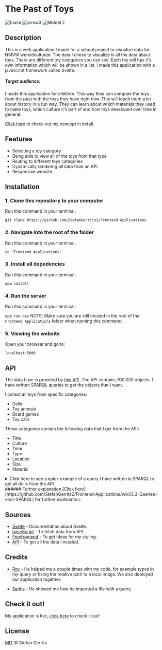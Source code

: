 # The Past of Toys

![home](https://user-images.githubusercontent.com/45566396/67979685-1484a800-fc1d-11e9-932d-c96fbc4388b6.png)
![arrow3](https://user-images.githubusercontent.com/45566396/67989134-2f154c00-fc32-11e9-83f2-199084241e5e.png)
![Middel 2](https://user-images.githubusercontent.com/45566396/67988560-ab0e9480-fc30-11e9-9d2c-68728e61d803.png)

## Description

This is a web application I made for a school project to visualize data for NMVW wereldculturen. The data I chose to visualize is all the data about toys. There are different toy categories you can see. Each toy will has it's own information which will be shown in a list. I made this application with a javascript framework called Svelte.

##### Target audience:

I made this application for children. This way they can compare the toys from the past with the toys they have right now. This will teach them a lot about history in a fun way. They can learn about which materials they used to make toys, which culture it's part of and how toys developed over time in general.

[Click here](https://github.com/StefanGerrits2/Frontend-Applications/wiki/1.3-Het-concept) to check out my concept in detail.

## Features

* Selecting a toy category
* Being able to view all of the toys from that type
* Routing to different toys categories
* Dynamically rendering all data from an API
* Responsive website

## Installation

### 1. Clone this repository to your computer
Run this command in your terminal:

`git clone https://github.com/StefanGerrits2/Frontend-Applications`
### 2. Navigate into the root of the folder
Run this command in your terminal:

`cd "Frontend Applications"`
### 3. Install all depedencies
Run this command in your terminal:

`npm install`
### 4. Run the server
Run this command in your terminal:

`npm run dev`
NOTE: Make sure you are still located in the root of the `Frontend Applications` folder when running this command.

### 5. Viewing the website
Open your browser and go to:

`localhost:5000`

## API

The data I use is provided by [this API](https://data.netwerkdigitaalerfgoed.nl/). The API contains 700.000 objects. I have written SPARQL queries to get the objects that I want. 

I collect all toys from specific categories:

* Dolls
* Toy animals
* Board games
* Toy cars

These categories contain the following data that I get from the API:

* Title
* Culture
* Time
* Type
* Location
* Size
* Material

<details>
<summary>Click here to see a quick example of a query I have written in SPARQL to get all dolls from the API</summary>
<br>

    PREFIX dc: <http://purl.org/dc/elements/1.1/> 
    PREFIX skos: <http://www.w3.org/2004/02/skos/core#>
    PREFIX dct: <http://purl.org/dc/terms/>
    PREFIX edm: <http://www.europeana.eu/schemas/edm/>
    PREFIX rdf: <http://www.w3.org/1999/02/22-rdf-syntax-ns#>
    PREFIX rdfs: <http://www.w3.org/2000/01/rdf-schema#>
    SELECT 
        ?obj
        ?title
        ?type 
        (SAMPLE(?img) as ?img) 
        ?originLabel
        ?cultureLabel
        ?time
        ?size
        ?materialLabel

    WHERE {
    ?obj edm:isRelatedTo <https://hdl.handle.net/20.500.11840/termmaster1832> .
    ?obj edm:object <https://hdl.handle.net/20.500.11840/termmaster12646> .
    ?obj dc:title ?title .
    ?obj dc:type ?type .
    ?obj edm:isShownBy ?img .
    ?obj dct:spatial ?origin .
    ?obj dct:extent ?size .
    ?origin skos:prefLabel ?originLabel .
    ?obj dct:medium ?material .
    ?material skos:prefLabel ?materialLabel .
    
    OPTIONAL { ?obj dct:created ?time } .
    OPTIONAL { ?obj dc:subject ?culture } .
    OPTIONAL { ?culture skos:prefLabel ?cultureLabel } .
    
    FILTER langMatches(lang(?title), "ned")
        
    } LIMIT 20

</details>
###### Further explanation
[Click here](https://github.com/StefanGerrits2/Frontend-Applications/wiki/2.3-Queries-voor-SPARQL) for further explanation.

## Sources

* [Svelte](https://svelte.dev/) - Documentation about Svelte.
* [baseScript](https://github.com/cmda-tt/course-19-20/blob/master/examples/sparql/baseScript.js) - To fetch data from API.
* [Freefrontend](https://freefrontend.com/) - To get ideas for my styling.
* [API](https://data.netwerkdigitaalerfgoed.nl/) - To get all the data I needed.

## Credits

* [Roy](https://github.com/RooyyDoe) - He helped me a couple times with my code, for example typos in my query or fixing the relative path to a local image. We also deployed our application together.

* [Sarkis](https://github.com/sarkis1997) - He showed me how he imported a file with a query.

## Check it out!

My application is live, [click here](https://frontend-applications-toys.netlify.com/) to check it out!

## License

[MIT](https://github.com/StefanGerrits2/Frontend-Applications/blob/master/LICENSE.txt) © Stefan Gerrits